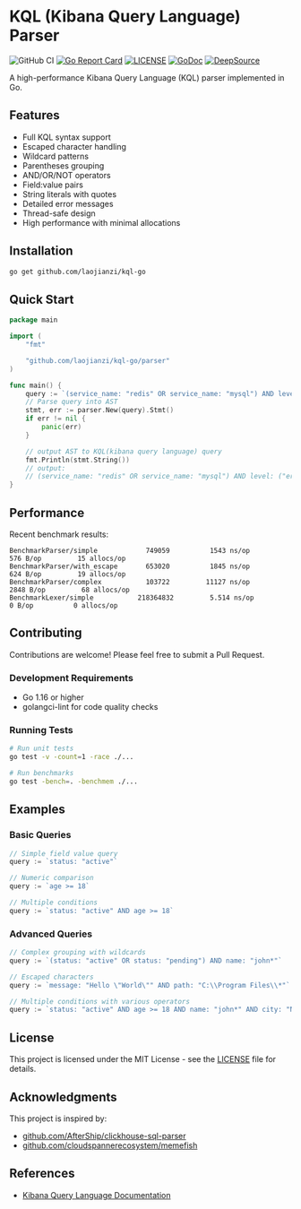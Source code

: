 # KQL (Kibana Query Language) Parser

![GitHub CI](https://github.com/laojianzi/kql-go/actions/workflows/ci.yaml/badge.svg)
[![Go Report Card](https://goreportcard.com/badge/github.com/laojianzi/kql-go)](https://goreportcard.com/report/github.com/laojianzi/kql-go)
[![LICENSE](https://img.shields.io/github/license/laojianzi/kql-go.svg)](https://github.com/laojianzi/kql-go/blob/master/LICENSE)
[![GoDoc](https://img.shields.io/badge/Godoc-reference-blue.svg)](https://pkg.go.dev/github.com/laojianzi/kql-go)
[![DeepSource](https://app.deepsource.com/gh/laojianzi/kql-go.svg/?label=code+coverage&show_trend=false&token=BgPgeWYICSssJGgLh2UosQw7)](https://app.deepsource.com/gh/laojianzi/kql-go/)

A high-performance Kibana Query Language (KQL) parser implemented in Go.

## Features

- Full KQL syntax support
- Escaped character handling
- Wildcard patterns
- Parentheses grouping
- AND/OR/NOT operators
- Field:value pairs
- String literals with quotes
- Detailed error messages
- Thread-safe design
- High performance with minimal allocations

## Installation

```bash
go get github.com/laojianzi/kql-go
```

## Quick Start

```go
package main

import (
    "fmt"

    "github.com/laojianzi/kql-go/parser"
)

func main() {
    query := `(service_name: "redis" OR service_name: "mysql") AND level: ("error" OR "warn") and start_time > 1723286863 anD latency >= 1.5`
    // Parse query into AST
    stmt, err := parser.New(query).Stmt()
    if err != nil {
        panic(err)
    }

    // output AST to KQL(kibana query language) query
    fmt.Println(stmt.String())
    // output:
    // (service_name: "redis" OR service_name: "mysql") AND level: ("error" OR "warn") AND start_time > 1723286863 AND latency >= 1.5
}
```

## Performance

Recent benchmark results:

```
BenchmarkParser/simple         	  749059	      1543 ns/op	     576 B/op	      15 allocs/op
BenchmarkParser/with_escape   	  653020	      1845 ns/op	     624 B/op	      19 allocs/op
BenchmarkParser/complex       	  103722	     11127 ns/op	    2848 B/op	      68 allocs/op
BenchmarkLexer/simple        	218364832	      5.514 ns/op	       0 B/op	       0 allocs/op
```

## Contributing

Contributions are welcome! Please feel free to submit a Pull Request.

### Development Requirements

- Go 1.16 or higher
- golangci-lint for code quality checks

### Running Tests

```bash
# Run unit tests
go test -v -count=1 -race ./...

# Run benchmarks
go test -bench=. -benchmem ./...
```

## Examples

### Basic Queries
```go
// Simple field value query
query := `status: "active"`

// Numeric comparison
query := `age >= 18`

// Multiple conditions
query := `status: "active" AND age >= 18`
```

### Advanced Queries
```go
// Complex grouping with wildcards
query := `(status: "active" OR status: "pending") AND name: "john*"`

// Escaped characters
query := `message: "Hello \"World\"" AND path: "C:\\Program Files\\*"`

// Multiple conditions with various operators
query := `status: "active" AND age >= 18 AND name: "john*" AND city: "New York"`
```

## License

This project is licensed under the MIT License - see the [LICENSE](LICENSE) file for details.

## Acknowledgments

This project is inspired by:
- [github.com/AfterShip/clickhouse-sql-parser](https://github.com/AfterShip/clickhouse-sql-parser)
- [github.com/cloudspannerecosystem/memefish](https://github.com/cloudspannerecosystem/memefish)

## References

- [Kibana Query Language Documentation](https://www.elastic.co/guide/en/kibana/current/kuery-query.html)
